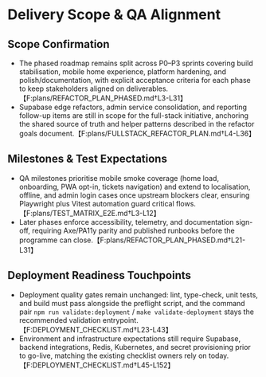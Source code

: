 # Delivery Scope & QA Alignment

## Scope Confirmation
- The phased roadmap remains split across P0–P3 sprints covering build stabilisation, mobile home experience, platform hardening, and polish/documentation, with explicit acceptance criteria for each phase to keep stakeholders aligned on deliverables.【F:plans/REFACTOR_PLAN_PHASED.md†L3-L31】
- Supabase edge refactors, admin service consolidation, and reporting follow-up items are still in scope for the full-stack initiative, anchoring the shared source of truth and helper patterns described in the refactor goals document.【F:plans/FULLSTACK_REFACTOR_PLAN.md†L4-L36】

## Milestones & Test Expectations
- QA milestones prioritise mobile smoke coverage (home load, onboarding, PWA opt-in, tickets navigation) and extend to localisation, offline, and admin login cases once upstream blockers clear, ensuring Playwright plus Vitest automation guard critical flows.【F:plans/TEST_MATRIX_E2E.md†L3-L12】
- Later phases enforce accessibility, telemetry, and documentation sign-off, requiring Axe/PA11y parity and published runbooks before the programme can close.【F:plans/REFACTOR_PLAN_PHASED.md†L21-L31】

## Deployment Readiness Touchpoints
- Deployment quality gates remain unchanged: lint, type-check, unit tests, and build must pass alongside the preflight script, and the command pair `npm run validate:deployment` / `make validate-deployment` stays the recommended validation entrypoint.【F:DEPLOYMENT_CHECKLIST.md†L23-L43】
- Environment and infrastructure expectations still require Supabase, backend integrations, Redis, Kubernetes, and secret provisioning prior to go-live, matching the existing checklist owners rely on today.【F:DEPLOYMENT_CHECKLIST.md†L45-L152】
